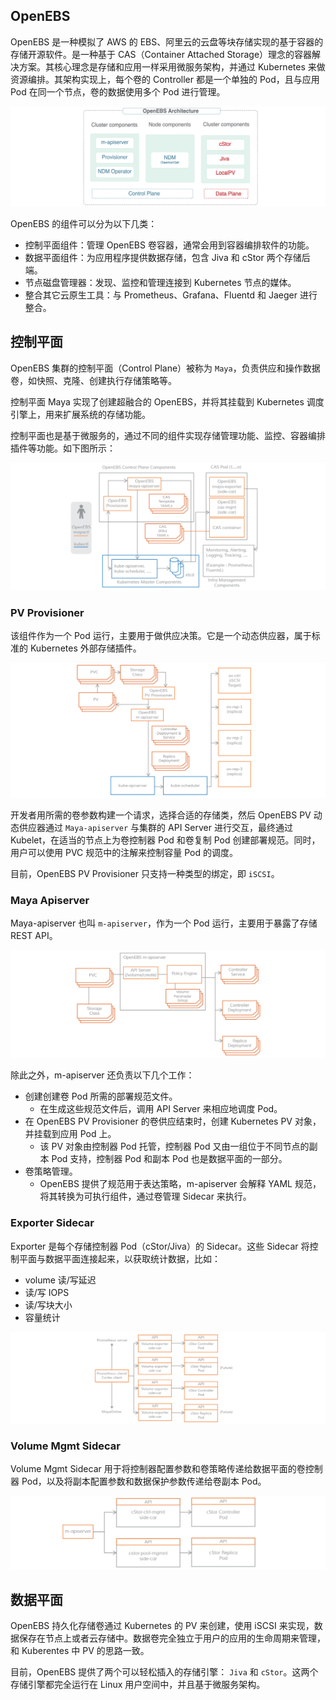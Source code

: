 ## OpenEBS

OpenEBS 是一种模拟了 AWS 的 EBS、阿里云的云盘等块存储实现的基于容器的存储开源软件。是一种基于 CAS（Container Attached Storage）理念的容器解决方案。其核心理念是存储和应用一样采用微服务架构，并通过 Kubernetes 来做资源编排。其架构实现上，每个卷的 Controller 都是一个单独的 Pod，且与应用 Pod 在同一个节点，卷的数据使用多个 Pod 进行管理。

![image-20230505180057293](images/OpenEBS/image-20230505180057293.png)

OpenEBS 的组件可以分为以下几类：

- 控制平面组件：管理 OpenEBS 卷容器，通常会用到容器编排软件的功能。
- 数据平面组件：为应用程序提供数据存储，包含 Jiva 和 cStor 两个存储后端。
- 节点磁盘管理器：发现、监控和管理连接到 Kubernetes 节点的媒体。
- 整合其它云原生工具：与 Prometheus、Grafana、Fluentd 和 Jaeger 进行整合。



## 控制平面

OpenEBS 集群的控制平面（Control Plane）被称为 `Maya`，负责供应和操作数据卷，如快照、克隆、创建执行存储策略等。

控制平面 Maya 实现了创建超融合的 OpenEBS，并将其挂载到 Kubernetes 调度引擎上，用来扩展系统的存储功能。

控制平面也是基于微服务的，通过不同的组件实现存储管理功能、监控、容器编排插件等功能。如下图所示：

![image-20230505181727613](images/OpenEBS/image-20230505181727613.png)





### PV Provisioner

该组件作为一个 Pod 运行，主要用于做供应决策。它是一个动态供应器，属于标准的 Kubernetes 外部存储插件。

![image-20230505190612264](images/OpenEBS/image-20230505190612264.png)

开发者用所需的卷参数构建一个请求，选择合适的存储类，然后 OpenEBS PV 动态供应器通过 `Maya-apiserver` 与集群的 API Server 进行交互，最终通过 Kubelet，在适当的节点上为卷控制器 Pod 和卷复制 Pod 创建部署规范。同时，用户可以使用 PVC 规范中的注解来控制容量 Pod 的调度。

目前，OpenEBS PV Provisioner 只支持一种类型的绑定，即 `iSCSI`。





### Maya Apiserver

Maya-apiserver 也叫 `m-apiserver`，作为一个 Pod 运行，主要用于暴露了存储 REST API。

![image-20230505191826673](images/OpenEBS/image-20230505191826673.png)

除此之外，m-apiserver 还负责以下几个工作：

* 创建创建卷 Pod 所需的部署规范文件。
  * 在生成这些规范文件后，调用 API Server 来相应地调度 Pod。
* 在 OpenEBS PV Provisioner 的卷供应结束时，创建 Kubernetes PV 对象，并挂载到应用 Pod 上。
  * 该 PV 对象由控制器 Pod 托管，控制器 Pod 又由一组位于不同节点的副本 Pod 支持，控制器 Pod 和副本 Pod 也是数据平面的一部分。
* 卷策略管理。
  * OpenEBS 提供了规范用于表达策略，m-apiserver 会解释 YAML 规范，将其转换为可执行组件，通过卷管理 Sidecar 来执行。





### Exporter  Sidecar

Exporter  是每个存储控制器 Pod（cStor/Jiva）的 Sidecar。这些 Sidecar 将控制平面与数据平面连接起来，以获取统计数据，比如：

* volume 读/写延迟
* 读/写 IOPS
* 读/写块大小
* 容量统计

![image-20230505194645727](images/OpenEBS/image-20230505194645727.png)





### Volume Mgmt Sidecar

Volume Mgmt  Sidecar 用于将控制器配置参数和卷策略传递给数据平面的卷控制器 Pod，以及将副本配置参数和数据保护参数传递给卷副本 Pod。

![image-20230505194522317](images/OpenEBS/image-20230505194522317.png)





## 数据平面

OpenEBS 持久化存储卷通过 Kubernetes 的 PV 来创建，使用 iSCSI 来实现，数据保存在节点上或者云存储中。数据卷完全独立于用户的应用的生命周期来管理，和 Kuberentes 中 PV 的思路一致。

目前，OpenEBS 提供了两个可以轻松插入的存储引擎： `Jiva` 和 `cStor`。这两个存储引擎都完全运行在 Linux 用户空间中，并且基于微服务架构。



















































